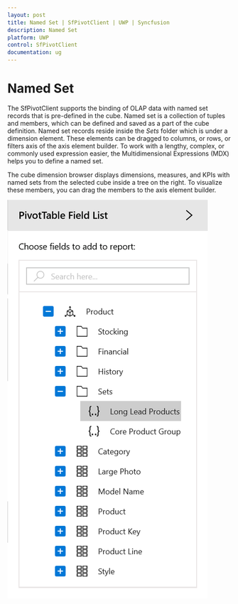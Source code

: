 ```yaml
---
layout: post
title: Named Set | SfPivotClient | UWP | Syncfusion
description: Named Set
platform: UWP
control: SfPivotClient
documentation: ug
---
```


# Named Set

The SfPivotClient supports the binding of OLAP data with named set records that is pre-defined in the cube. Named set is a collection of tuples and members, which can be defined and saved as a part of the cube definition. Named set records reside inside the *Sets* folder which is under a dimension element. These elements can be dragged to columns, or rows, or filters axis of the axis element builder. To work with a lengthy, complex, or commonly used expression easier, the Multidimensional Expressions (MDX) helps you to define a named set.

The cube dimension browser displays dimensions, measures, and KPIs with named sets from the selected cube inside a tree on the right. To visualize these members, you can drag the members to the axis element builder.

![](Named-Set_images/Named-set-drag-drop.png)